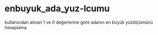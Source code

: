 # enbuyuk_ada_yuz-lcumu
kullanıcıdan alınan 1 ve 0 değerlerine göre adanın en büyük yüzölçümünü hesaplama

